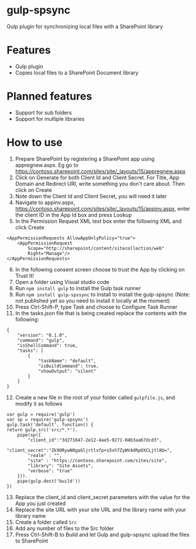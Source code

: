 # gulp-spsync
Gulp plugin for synchronizing local files with a SharePoint library

# Features
 
* Gulp plugin
* Copies local files to a SharePoint Document library

# Planned features
* Support for sub folders
* Support for multiple libraries
 
# How to use

1. Prepare SharePoint by registering a SharePoint app using appregnew.aspx. Eg go to https://contoso.sharepoint.com/sites/site/_layouts/15/appregnew.aspx
2. Click on Generate for both Client Id and Client Secret. For Title, App Domain and Redirect URI, write something you don't care about. Then click on Create
3. Note down the Client Id and Client Secret, you will need it later
4. Navigate to appinv.aspx, https://contoso.sharepoint.com/sites/site/_layouts/15/appinv.aspx, enter the client ID in the App Id box and press Lookup
5. In the Permission Request XML text box enter the following XML and click Create  
```
<AppPermissionRequests AllowAppOnlyPolicy="true">
    <AppPermissionRequest
        Scope="http://sharepoint/content/sitecollection/web"
        Right="Manage"/>
</AppPermissionRequests>
```
6. In the following consent screen choose to trust the App by clicking on Trust It!
7. Open a folder using Visual studio code
8. Run `npm install gulp` to install the Gulp task runner
9. Run `npm install gulp-spssync` to install to install the gulp-spsync  (Note: not published yet so you need to install it locally at the moment)
10. Press Ctrl-Shift-P, type Task and choose to Configure Task Runner
11. In the tasks.json file that is being created replace the contents with the following:
```
{
    "version": "0.1.0",
    "command": "gulp",
    "isShellCommand": true,
    "tasks": [
        {
            "taskName": "default",
            "isBuildCommand": true,
            "showOutput": "silent"
        }
    ]
}	
```
12. Create a new file in the root of your folder called `gulpfile.js`, and modify it as follows
```
var gulp = require('gulp')
var sp = require('gulp-spsync')
gulp.task('default', function() {
return gulp.src('src/*.*').
    pipe(sp({
        "client_id":"3d271647-2e12-4ae5-9271-04b3aa67dcd3",
        "client_secret":"Zk9ORywN0gaGljrtlxfp+s5vh7ZyWV4dRpOXCLjtl8U=",
        "realm" : "",
        "site" : "https://contoso.sharepoint.com/sites/site",
        "library": "Site Assets",
        "verbose": "true"
    })).		
    pipe(gulp.dest('build'))
})
```
13. Replace the client_id and client_secret parameters with the value for the App you just created
14. Replace the site URL with your site URL and the library name with your library name
15. Create a folder called `Src`
16. Add any number of files to the Src folder
17. Press Ctrl-Shift-B to Build and let Gulp and gulp-spsync upload the files to SharePoint 
